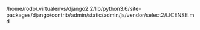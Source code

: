 /home/rodo/.virtualenvs/django2.2/lib/python3.6/site-packages/django/contrib/admin/static/admin/js/vendor/select2/LICENSE.md